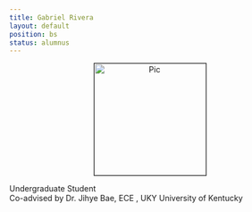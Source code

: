 ```yaml
---
title: Gabriel Rivera
layout: default
position: bs
status: alumnus
---
```

<div class="flex-container" >
 <div align="center"><img src="{{site.url}}/{{site.baseurl}}/assets/img/{{ page.thumb}}" alt="Pic" height="200px" width="200px" border="1px solid gray">
 </div>
 <div class = "justified">
   <p>Undergraduate Student<br />
   Co-advised by Dr. Jihye Bae, ECE , UKY
     University of Kentucky
   </p>
 </div>
</div>
